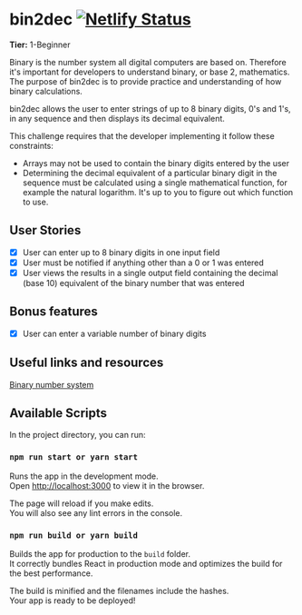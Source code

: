 # bin2dec [![Netlify Status](https://api.netlify.com/api/v1/badges/b94bca4f-8729-4ca8-afd0-de26d669acc0/deploy-status)](https://app.netlify.com/sites/lucid-haibt-98f962/deploys)

**Tier:** 1-Beginner

Binary is the number system all digital computers are based on.
Therefore it's important for developers to understand binary, or base 2,
mathematics. The purpose of bin2dec is to provide practice and
understanding of how binary calculations.

bin2dec allows the user to enter strings of up to 8 binary digits, 0's
and 1's, in any sequence and then displays its decimal equivalent.

This challenge requires that the developer implementing it follow these
constraints:

- Arrays may not be used to contain the binary digits entered by the user
- Determining the decimal equivalent of a particular binary digit in the
  sequence must be calculated using a single mathematical function, for
  example the natural logarithm. It's up to you to figure out which function
  to use.

## User Stories

- [x] User can enter up to 8 binary digits in one input field
- [x] User must be notified if anything other than a 0 or 1 was entered
- [x] User views the results in a single output field containing the decimal (base 10) equivalent of the binary number that was entered

## Bonus features

- [x] User can enter a variable number of binary digits

## Useful links and resources

[Binary number system](https://en.wikipedia.org/wiki/Binary_number)

## Available Scripts

In the project directory, you can run:

### `npm run start or yarn start`

Runs the app in the development mode.\
Open [http://localhost:3000](http://localhost:3000) to view it in the browser.

The page will reload if you make edits.\
You will also see any lint errors in the console.

### `npm run build or yarn build`

Builds the app for production to the `build` folder.\
It correctly bundles React in production mode and optimizes the build for the best performance.

The build is minified and the filenames include the hashes.\
Your app is ready to be deployed!
